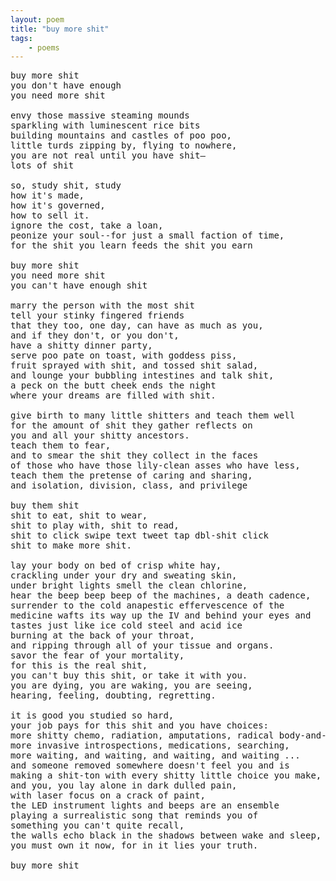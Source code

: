 ```yaml
---
layout: poem
title: "buy more shit"
tags: 
    - poems
---
```

<pre class="stanza">
buy more shit
you don't have enough
you need more shit

envy those massive steaming mounds
sparkling with luminescent rice bits 
building mountains and castles of poo poo,
little turds zipping by, flying to nowhere,
you are not real until you have shit&mdash;
lots of shit

so, study shit, study
how it's made, 
how it's governed,
how to sell it.
ignore the cost, take a loan, 
peonize your soul--for just a small faction of time,
for the shit you learn feeds the shit you earn

buy more shit
you need more shit
you can't have enough shit

marry the person with the most shit
tell your stinky fingered friends
that they too, one day, can have as much as you,
and if they don't, or you don't, 
have a shitty dinner party,
serve poo pate on toast, with goddess piss,
fruit sprayed with shit, and tossed shit salad,
and lounge your bubbling intestines and talk shit,
a peck on the butt cheek ends the night
where your dreams are filled with shit.

give birth to many little shitters and teach them well
for the amount of shit they gather reflects on
you and all your shitty ancestors.
teach them to fear, 
and to smear the shit they collect in the faces
of those who have those lily-clean asses who have less,
teach them the pretense of caring and sharing,
and isolation, division, class, and privilege

buy them shit
shit to eat, shit to wear,
shit to play with, shit to read,
shit to click swipe text tweet tap dbl-shit click    
shit to make more shit.

lay your body on bed of crisp white hay, 
crackling under your dry and sweating skin,
under bright lights smell the clean chlorine,
hear the beep beep beep of the machines, a death cadence,
surrender to the cold anapestic effervescence of the 
medicine wafts its way up the IV and behind your eyes and 
tastes just like ice cold steel and acid ice 
burning at the back of your throat,
and ripping through all of your tissue and organs.
savor the fear of your mortality, 
for this is the real shit,
you can't buy this shit, or take it with you.
you are dying, you are waking, you are seeing, 
hearing, feeling, doubting, regretting.

it is good you studied so hard,
your job pays for this shit and you have choices:
more shitty chemo, radiation, amputations, radical body-and-soul-ectomies,
more invasive introspections, medications, searching,
more waiting, and waiting, and waiting, and waiting ...
and someone removed somewhere doesn't feel you and is
making a shit-ton with every shitty little choice you make,
and you, you lay alone in dark dulled pain,
with laser focus on a crack of paint,
the LED instrument lights and beeps are an ensemble
playing a surrealistic song that reminds you of 
something you can't quite recall,
the walls echo black in the shadows between wake and sleep,
you must own it now, for in it lies your truth.

buy more shit

</pre>


